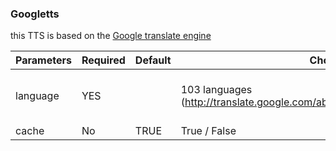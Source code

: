 ### Googletts

this TTS is based on the [Google translate engine](http://translate.google.com/)

| Parameters | Required | Default | Choices                                                                      | Comment                                                                                                    |
|------------|----------|---------|------------------------------------------------------------------------------|------------------------------------------------------------------------------------------------------------|
| language   | YES      |         | 103 languages (http://translate.google.com/about/intl/en_ALL/languages.html) | Language are identified with their ISO_639-1 codes (https://en.wikipedia.org/wiki/List_of_ISO_639-1_codes) |
| cache      | No       | TRUE    | True / False                                                                 | True if you want to use the cache with this TTS                                                            |